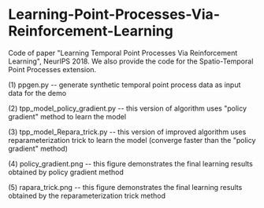 # Learning-Point-Processes-Via-Reinforcement-Learning
Code of paper "Learning Temporal Point Processes Via Reinforcement Learning", NeurIPS 2018.
We also provide the code for the Spatio-Temporal Point Processes extension. 

(1) ppgen.py -- generate synthetic temporal point process data as input data for the demo

(2) tpp_model_policy_gradient.py -- this version of algorithm uses "policy gradient" method to learn the model

(3) tpp_model_Repara_trick.py -- this version of improved algorithm uses reparameterization trick to learn the model (converge faster than the "policy gradient" method) 

(4) policy_gradient.png -- this figure demonstrates the final learning results obtained by policy gradient method

(5) rapara_trick.png -- this figure demonstrates the final learning results obtained by the reparameterization trick method

